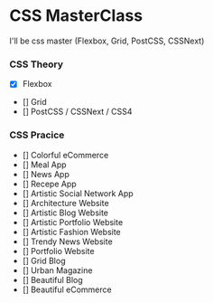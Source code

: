 # CSS MasterClass

I'll be css master (Flexbox, Grid, PostCSS, CSSNext)

### CSS Theory

- [x] Flexbox
- [] Grid
- [] PostCSS / CSSNext / CSS4

### CSS Pracice

- [] Colorful eCommerce
- [] Meal App
- [] News App
- [] Recepe App
- [] Artistic Social Network App
- [] Architecture Website
- [] Artistic Blog Website
- [] Artistic Portfolio Website
- [] Artistic Fashion Website
- [] Trendy News Website
- [] Portfolio Website
- [] Grid Blog
- [] Urban Magazine
- [] Beautiful Blog
- [] Beautiful eCommerce
